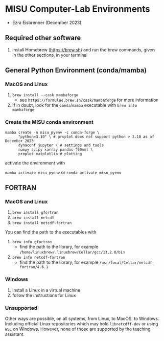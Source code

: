 # MISU Computer-Lab Environments

+ Ezra Eisbrenner (December 2023)

## Required other software

1. install Homebrew (https://brew.sh) and run the brew commands, given in the other sections, in your terminal

## General Python Environment (conda/mamba)

### MacOS and Linux

1. `brew install --cask mambaforge`
   * see `https://formulae.brew.sh/cask/mambaforge` for more information
2. If in doubt, look for the `conda`/`mamba` executable with `brew info mambaforge`

### Create the MISU conda environment

```
mamba create -n misu_pyenv -c conda-forge \
      "python=3.10" \ # proplot does not support python > 3.10 as of December 2023
      dynaconf jupyter \ # settings and tools
      numpy scipy xarray pandas f90nml \
      proplot matplotlib # plotting
```

activate the environment with

`mamba activate misu_pyenv` or `conda activate misu_pyenv`

## FORTRAN

### MacOS and Linux

1. `brew install gfortran`
2. `brew install netcdf`
3. `brew install netcdf-fortran`

You can find the path to the executables with

1. `brew info gfortran`
   + find the path to the library, for example `/home/linuxbrew/.linuxbrew/Cellar/gcc/13.2.0/bin`
1. `brew info netcdf-fortran`
   + find the path to the library, for example `/usr/local/Cellar/netcdf-fortran/4.6.1`

### Windows

1. install a Linux in a virtual machine
2. follow the instructions for Linux

### Unsupported

Other ways are possible, on all systems, from Linux, to MacOS, to Windows. Including official Linux repositories which may hold `libnetcdff-dev` or using `WSL` on Windows. However, none of those are supported by the teaching assistant.
